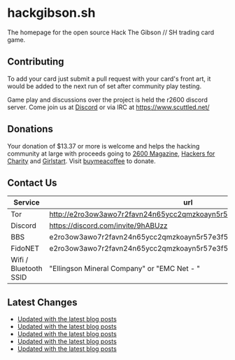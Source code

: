 # hackgibson.sh
The homepage for the open source Hack The Gibson // SH trading card game.


## Contributing

To add your card just submit a pull request with your card's front art, it would be added to the next run of set after community play testing.

Game play and discussions over the project is held the r2600 discord server. Come join us at [Discord](https://discord.com/invite/9hABUzz) or via IRC at https://www.scuttled.net/


## Donations

Your donation of $13.37 or more is welcome and helps the hacking community at large with proceeds going to [2600 Magazine](https://2600.com/), [Hackers for Charity](https://hackersforcharity.org) and [Girlstart](https://girlstart.org).  Visit [buymeacoffee](https://www.buymeacoffee.com/hackgibson.sh) to donate.


## Contact Us

Service | url
-|-
Tor | http://e2ro3ow3awo7r2favn24n65ycc2qmzkoayn5r57e3f56nvjwdcgg32ad.onion
Discord | https://discord.com/invite/9hABUzz
BBS | e2ro3ow3awo7r2favn24n65ycc2qmzkoayn5r57e3f56nvjwdcgg32ad.onion:23
FidoNET | e2ro3ow3awo7r2favn24n65ycc2qmzkoayn5r57e3f56nvjwdcgg32ad.onion:24554
Wifi / Bluetooth SSID | "Ellingson Mineral Company" or "EMC Net - <fidonet address>"

## Latest Changes
<!-- BLOG-POST-LIST:START -->
- [Updated with the latest blog posts](https://github.com/DFW2600/hackgibson.sh/commit/81348f0a268b6371c78a13d61964791f6bef3a86)
- [Updated with the latest blog posts](https://github.com/DFW2600/hackgibson.sh/commit/de334103549c63c5f5f1abd0bbabcc24914c96d1)
- [Updated with the latest blog posts](https://github.com/DFW2600/hackgibson.sh/commit/035a6bfb6be2c01dd6890bf02b3558e742b51d34)
- [Updated with the latest blog posts](https://github.com/DFW2600/hackgibson.sh/commit/e77a6976f42d10654d5312f26e83a1a45e6873d4)
- [Updated with the latest blog posts](https://github.com/DFW2600/hackgibson.sh/commit/2304dbcef3929fa0d140fbe9d0be2725dbb4bf62)
<!-- BLOG-POST-LIST:END -->
